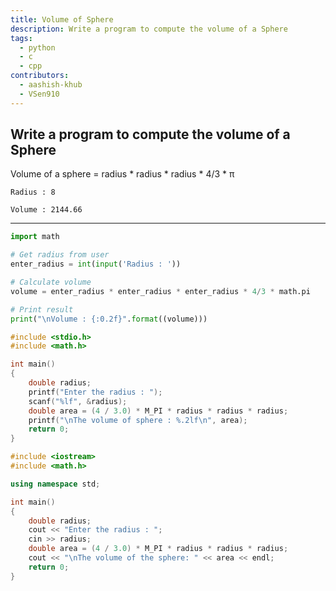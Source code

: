 ```yaml
---
title: Volume of Sphere
description: Write a program to compute the volume of a Sphere
tags:
  - python
  - c
  - cpp
contributors:
  - aashish-khub
  - VSen910
---
```


## Write a program to compute the volume of a Sphere

Volume of a sphere = radius \* radius \* radius \* 4/3 \* π

```
Radius : 8

Volume : 2144.66
```

---

<CodeBlock>

```python
import math

# Get radius from user
enter_radius = int(input('Radius : '))

# Calculate volume
volume = enter_radius * enter_radius * enter_radius * 4/3 * math.pi

# Print result
print("\nVolume : {:0.2f}".format((volume)))
```

```c
#include <stdio.h>
#include <math.h>

int main()
{
    double radius;
    printf("Enter the radius : ");
    scanf("%lf", &radius);
    double area = (4 / 3.0) * M_PI * radius * radius * radius;
    printf("\nThe volume of sphere : %.2lf\n", area);
    return 0;
}
```

```cpp
#include <iostream>
#include <math.h>

using namespace std;

int main()
{
    double radius;
    cout << "Enter the radius : ";
    cin >> radius;
    double area = (4 / 3.0) * M_PI * radius * radius * radius;
    cout << "\nThe volume of the sphere: " << area << endl;
    return 0;
}
```

</CodeBlock>
